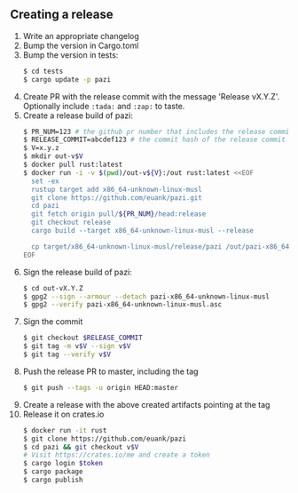 ## Creating a release

1. Write an appropriate changelog
1. Bump the version in Cargo.toml
1. Bump the version in tests:
    ```sh
    $ cd tests
    $ cargo update -p pazi
    ```
1. Create PR with the release commit with the message 'Release vX.Y.Z'. Optionally include `:tada:` and `:zap:` to taste.
1. Create a release build of pazi:
    ```sh
    $ PR_NUM=123 # the github pr number that includes the release commit
    $ RELEASE_COMMIT=abcdef123 # the commit hash of the release commit
    $ V=x.y.z
    $ mkdir out-v$V
    $ docker pull rust:latest
    $ docker run -i -v $(pwd)/out-v${V}:/out rust:latest <<EOF
      set -ex
      rustup target add x86_64-unknown-linux-musl
      git clone https://github.com/euank/pazi.git
      cd pazi
      git fetch origin pull/${PR_NUM}/head:release
      git checkout release
      cargo build --target x86_64-unknown-linux-musl --release

      cp target/x86_64-unknown-linux-musl/release/pazi /out/pazi-x86_64-unknown-linux-musl
    EOF
    ```
1. Sign the release build of pazi:
    ```sh
    $ cd out-vX.Y.Z
    $ gpg2 --sign --armour --detach pazi-x86_64-unknown-linux-musl
    $ gpg2 --verify pazi-x86_64-unknown-linux-musl.asc
    ```
1. Sign the commit
    ```sh
    $ git checkout $RELEASE_COMMIT
    $ git tag -m v$V --sign v$V
    $ git tag --verify v$V
    ```
1. Push the release PR to master, including the tag
    ```sh
    $ git push --tags -u origin HEAD:master
    ```
1. Create a release with the above created artifacts pointing at the tag
1. Release it on crates.io
    ```sh
    $ docker run -it rust
    $ git clone https://github.com/euank/pazi
    $ cd pazi && git checkout v$V
    # Visit https://crates.io/me and create a token
    $ cargo login $token
    $ cargo package
    $ cargo publish
    ```

